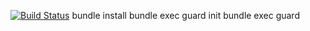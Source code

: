 [![Build Status](https://travis-ci.org/GianFF/eis.svg?branch=master)](https://travis-ci.org/GianFF/eis)
bundle install
bundle exec guard init
bundle exec guard
